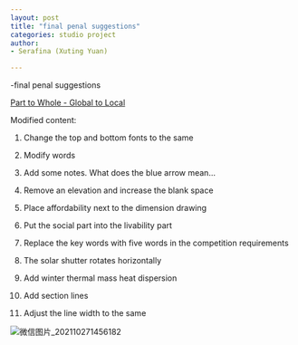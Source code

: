 ```yaml
---
layout: post
title: "final penal suggestions"
categories: studio project
author:
- Serafina (Xuting Yuan)

---
```


-final penal suggestions

[Part to Whole - Global to Local](http://keanmgc.github.io/2021fall3yr-studio/)


Modified content:

1. Change the top and bottom fonts to the same

2. Modify words

3. Add some notes. What does the blue arrow mean...

4. Remove an elevation and increase the blank space

5. Place affordability next to the dimension drawing

6. Put the social part into the livability part

7. Replace the key words with five words in the competition requirements

8. The solar shutter rotates horizontally

9. Add winter thermal mass heat dispersion

10. Add section lines

11. Adjust the line width to the same


![微信图片_202110271456182](https://user-images.githubusercontent.com/90553458/139015794-1d9c7b87-75f3-4f3d-adcb-31218feb9e8c.jpg)
